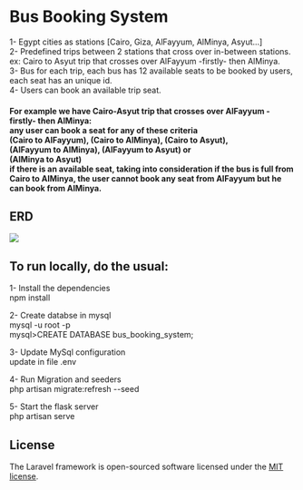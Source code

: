 <h1>Bus Booking System</h1>

1- Egypt cities as stations [Cairo, Giza, AlFayyum, AlMinya, Asyut...]<br>
2- Predefined trips between 2 stations that cross over in-between stations.<br>
ex: Cairo to Asyut trip that crosses over AlFayyum -firstly- then AlMinya.<br>
3- Bus for each trip, each bus has 12 available seats to be booked by users, each seat has an
unique id.<br>
4- Users can book an available trip seat.<br>

<h4>For example we have Cairo-Asyut trip that crosses over AlFayyum -firstly- then AlMinya:<br>
any user can book a seat for any of these criteria<br>
(Cairo to AlFayyum), (Cairo to AlMinya), (Cairo to Asyut),<br>
(AlFayyum to AlMinya), (AlFayyum to Asyut) or<br>
(AlMinya to Asyut)<br>
if there is an available seat, taking into consideration if the bus is full from Cairo to
AlMinya, the user cannot book any seat from AlFayyum but he can book from AlMinya.</h4>

## ERD

<img src="https://github.com/Dina-Essam/Bus-Booking-System/tree/master/database/ERD.png?raw=true"/>


## To run locally, do the usual:

1- Install the dependencies<br>
npm install

2- Create databse in mysql<br>
mysql -u root -p<br>
mysql>CREATE DATABASE bus_booking_system;

3- Update MySql configuration<br>
update in file .env

4- Run Migration and seeders<br>
php artisan migrate:refresh --seed

5- Start the flask server<br>
php artisan serve

## License

The Laravel framework is open-sourced software licensed under the [MIT license](https://opensource.org/licenses/MIT).

